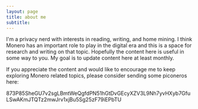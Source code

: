 ```yaml
---
layout: page
title: about me
subtitle:
---
```

I'm a privacy nerd with interests in reading, writing, and home mining. I think Monero has an important role to play in the digital era and this is a space for research and writing on that topic. Hopefully the content here is useful in some way to you. My goal is to update content here at least monthly. 

If you appreciate the content and would like to encourage me to keep exploring Monero related topics, please consider sending some piconeros here:

873P85SheGU7v2sgLBmtWeQgfdPN51hGtDvGEcyXZV3L9Nh7yvHXyb7GfuLSwAKmJTQTz2mwJrv1xjBu5Sg25zF79iEPbTU



